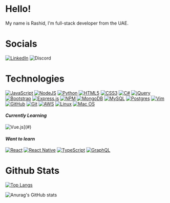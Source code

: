 # Hello!
My name is Rashid, I'm full-stack developer from the UAE. <img src="https://hatscripts.github.io/circle-flags/flags/ae.svg" width="14">

# Socials
<a href="https://www.linkedin.com/in/rashidalawadhi/">![LinkedIn](https://img.shields.io/badge/linkedin-%230077B5.svg?style=for-the-badge&logo=linkedin&logoColor=white)</a>
![Discord](https://img.shields.io/badge/BUGA-0001-%237289DA.svg?style=for-the-badge&logo=discord&logoColor=white)

# Technologies
[![JavaScript](https://img.shields.io/badge/javascript-%23323330.svg?style=for-the-badge&logo=javascript&logoColor=%23F7DF1E)](#)
[![NodeJS](https://img.shields.io/badge/node.js-6DA55F?style=for-the-badge&logo=node.js&logoColor=white)](#)
[![Python](https://img.shields.io/badge/python-3670A0?style=for-the-badge&logo=python&logoColor=ffdd54)](#)
[![HTML5](https://img.shields.io/badge/html5-%23E34F26.svg?style=for-the-badge&logo=html5&logoColor=white)](#)
[![CSS3](https://img.shields.io/badge/css3-%231572B6.svg?style=for-the-badge&logo=css3&logoColor=white)](#)
[![C#](https://img.shields.io/badge/c%23-%23239120.svg?style=for-the-badge&logo=c-sharp&logoColor=white)](#)
[![jQuery](https://img.shields.io/badge/jquery-%230769AD.svg?style=for-the-badge&logo=jquery&logoColor=white)](#)
[![Bootstrap](https://img.shields.io/badge/bootstrap-%23563D7C.svg?style=for-the-badge&logo=bootstrap&logoColor=white)](#)
[![Express.js](https://img.shields.io/badge/express.js-%23404d59.svg?style=for-the-badge&logo=express&logoColor=%2361DAFB)](#)
[![NPM](https://img.shields.io/badge/NPM-%23000000.svg?style=for-the-badge&logo=npm&logoColor=white)](#)
[![MongoDB](https://img.shields.io/badge/MongoDB-%234ea94b.svg?style=for-the-badge&logo=mongodb&logoColor=white)](#)
[![MySQL](https://img.shields.io/badge/mysql-%2300f.svg?style=for-the-badge&logo=mysql&logoColor=white)](#)
[![Postgres](https://img.shields.io/badge/postgres-%23316192.svg?style=for-the-badge&logo=postgresql&logoColor=white)](#)
[![Vim](https://img.shields.io/badge/VIM-%2311AB00.svg?style=for-the-badge&logo=vim&logoColor=white)](#)
[![GitHub](https://img.shields.io/badge/github-%23121011.svg?style=for-the-badge&logo=github&logoColor=white)](#)
[![Git](https://img.shields.io/badge/git-%23F05033.svg?style=for-the-badge&logo=git&logoColor=white)](#)
[![AWS](https://img.shields.io/badge/AWS-%23FF9900.svg?style=for-the-badge&logo=amazon-aws&logoColor=white)](#)
[![Linux](https://img.shields.io/badge/Linux-FCC624?style=for-the-badge&logo=linux&logoColor=black)](#)
[![Mac OS](https://img.shields.io/badge/mac%20os-000000?style=for-the-badge&logo=macos&logoColor=F0F0F0)](#)

#### *Currently Learning*
![Vue.js](https://img.shields.io/badge/vuejs-%2335495e.svg?style=for-the-badge&logo=vuedotjs&logoColor=%234FC08D)](#)

#### *Want to learn*
[![React](https://img.shields.io/badge/react-%2320232a.svg?style=for-the-badge&logo=react&logoColor=%2361DAFB)](#)
[![React Native](https://img.shields.io/badge/react_native-%2320232a.svg?style=for-the-badge&logo=react&logoColor=%2361DAFB)](#)
[![TypeScript](https://img.shields.io/badge/typescript-%23007ACC.svg?style=for-the-badge&logo=typescript&logoColor=white)](#)
[![GraphQL](https://img.shields.io/badge/-GraphQL-E10098?style=for-the-badge&logo=graphql&logoColor=white)](#)

# Github Stats
[![Top Langs](https://github-readme-stats.vercel.app/api/top-langs/?username=thedepresseddeveloper&layout=compact)](https://github.com/anuraghazra/github-readme-stats)

![Anurag's GitHub stats](https://github-readme-stats.vercel.app/api?username=thedepresseddeveloper&show_icons=true&theme=default)

